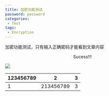 ```yaml
---
title: 加密功能测试
password: password
categories: 
 - Test 
tags:
 - Encryption 
---
```


加密功能测试，只有输入正确密码才能看到文章内容

<!--more-->

<center>Sucess!!!</center>

![](https://www.hualigs.cn/image/60345aa3444b1.jpg)

| 123456789 |  2   |    3 |
| --------- | :-------: | --------: |
| 1    |  213456789  |    3 |

